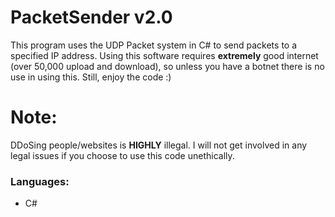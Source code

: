 # PacketSender v2.0
This program uses the UDP Packet system in C# to send packets to a specified IP address. Using this software requires **extremely** good internet (over 50,000 upload and download), so unless you have a botnet there is no use in using this. Still, enjoy the code :)

# Note:
DDoSing people/websites is **HIGHLY** illegal. I will not get involved in any legal issues if you choose to use this code unethically.

### Languages:
  - C#
